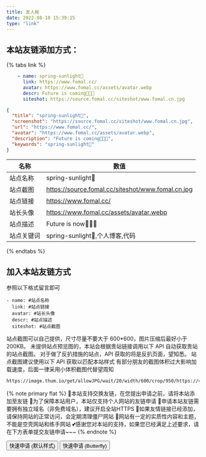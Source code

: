 ```yaml
---
title: 友人帐
date: 2022-08-10 15:39:15
type: "link"
---
```


## 本站友链添加方式：
{% tabs link %}
<!-- tab 🙋 butterfly-💭candy -->
```yml
    - name: spring-sunlight🥝
      link: https://www.fomal.cc/
      avatar: https://www.fomal.cc/assets/avatar.webp
      descr: Future is coming🍭🍭🍭
      siteshot: https://source.fomal.cc/siteshot/www.fomal.cn.jpg
```
<!-- endtab -->

<!-- tab 🥗Volantis -->
```JSON
{
  "title": "spring-sunlight🥝",
  "screenshot": "https://source.fomal.cc/siteshot/www.fomal.cn.jpg",
  "url": "https://www.fomal.cc/",
  "avatar": "https://www.fomal.cc/assets/avatar.webp",
  "description": "Future is coming🍭🍭🍭",
  "keywords": "spring-sunlight🥝"
}
```
<!-- endtab -->

<!-- tab 🌴General -->

| 名称       | 数值                                                         |
| ---------- | ------------------------------------------------------------ |
| 站点名称   | spring-sunlight🥝                                                   |
| 站点截图   | https://source.fomal.cc/siteshot/www.fomal.cn.jpg |
| 站点链接   | https://www.fomal.cc/                                        |
| 站长头像   | https://www.fomal.cc/assets/avatar.webp                         |
| 站点描述   | Future is now🍭🍭🍭                         |
| 站点关键词 | spring-sunlight🥝,个人博客,代码                                     |

<!-- endtab -->
{% endtabs %}


## 加入本站友链方式
参照以下格式留言即可
```YML
- name: #站点名称
  link: #站点链接
  avatar: #站长头像
  descr: #站点描述
  siteshot: #站点截图 
```

站点截图可以自己提供，尺寸尽量不要大于 600*600，图片压缩后最好小于200KB。
未提供站点预览图的，本站会根据贵站链接调用以下 API 自动获取贵站的站点截图。
对于做了反扒措施的站点，API 获取的将是反扒页面，望知悉。
站点截图建议使用以下 API 获取以匹配本站样式
有部分朋友的截图体积过大影响加载速度，后面一律采用小体积截图代替望周知
```markdown
https://image.thum.io/get/allowJPG/wait/20/width/600/crop/950/https://<你的域名>/
```

{% note primary flat %}
🎉本站支持交换友链，在您提出申请之前，请将本站添加至友链
🥗为了保障本站用户，本站仅支持个人网站的友链申请
🍧申请本站友链需要拥有独立域名（非免费域名），建议开启全站HTTPS
🥫如果友情链接已经添加，请保持网站的正常访问，会定期清理僵尸网站
🍖网站有一定的实质性内容和主题，不能是空壳网站和练手网站
💕感谢您对本站的支持，如果您已经满足上述要求，请在下方表单提交友链申请~~~
{% endnote %}

<div class="addBtn"><button onclick="leonus.linkCom()"><i class="fa-solid fa-circle-plus"></i>快速申请 (默认样式)</button> <button onclick="leonus.linkCom(&quot;bf&quot;)"><i class="fa-solid fa-circle-plus"></i>快速申请 (Butterfly)</button></div>
<link rel="stylesheet" href="/css/kslink.css">
<script src="/js/kslink.js"></script>